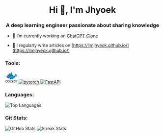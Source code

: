 <h1 align="center">Hi 👋, I'm Jhyoek</h1>
<h3 align="center"> A deep learning engineer passionate about sharing knowledge </h3>

- 🔭 I’m currently working on [ChatGPT Clone](https://github.com/limJhyeok/ChatGPT-Clone)

- 📝 I regularly write articles on [https://limjhyeok.github.io/](https://limjhyeok.github.io/)


<h3 align="left">Tools:</h3>
<p align="left"> 
  <a href="https://www.docker.com/" target="_blank" rel="noreferrer"> 
    <img src="https://raw.githubusercontent.com/devicons/devicon/master/icons/docker/docker-original-wordmark.svg" alt="docker" width="40" height="40"/> 
  </a> 
  <a href="https://pytorch.org/" target="_blank" rel="noreferrer">
    <img src="https://www.vectorlogo.zone/logos/pytorch/pytorch-icon.svg" alt="pytorch" width="40" height="40"/> 
  </a> 
  <a href="https://fastapi.tiangolo.com">
    <img src="https://fastapi.tiangolo.com/img/logo-margin/logo-teal.png" alt="FastAPI" width = "40" height="40"/>
  </a>
</p>
<h3 align="left">Languages:</h3>
<p align="left">
  <img src="https://github-readme-stats.vercel.app/api/top-langs?username=limjhyeok&show_icons=true&locale=en&layout=compact" alt="Top Languages" />
</p>

<h3 align="left">Git Stats:</h3>
<p align="left">
  <img src="https://github-readme-stats.vercel.app/api?username=limjhyeok&show_icons=true&locale=en" alt="GitHub Stats" />
  <img src="https://github-readme-streak-stats.herokuapp.com/?user=limjhyeok&" alt="Streak Stats"/>
</p>




